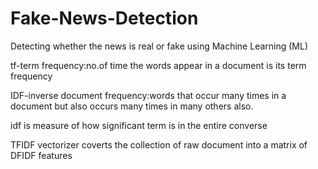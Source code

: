 # Fake-News-Detection
Detecting  whether the news is real or fake using Machine Learning (ML)

tf-term frequency:no.of time the words appear in a document is its term frequency

IDF-inverse document frequency:words that occur many times in a document but also occurs many times in many others also.

idf is measure of how significant term is in the entire converse 

TFIDF vectorizer coverts the collection of raw document into a matrix of DFIDF features
